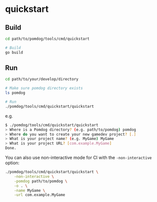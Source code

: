 # quickstart

## Build

```sh
cd path/to/pomdog/tools/cmd/quickstart

# Build
go build
```

## Run

```sh
cd path/to/your/develop/directory

# Make sure pomdog directory exists
ls pomdog

# Run
./pomdog/tools/cmd/quickstart/quickstart
```

e.g.

```sh
$ ./pomdog/tools/cmd/quickstart/quickstart
> Where is a Pomdog directory? (e.g. path/to/pomdog) pomdog
> Where do you want to create your new gamedev project? [.]
> What is your project name? (e.g. MyGame) MyGame
> What is your project URL? [com.example.MyGame]
Done.
```

You can also use non-interactive mode for CI with the `-non-interactive` option:

```sh
./pomdog/tools/cmd/quickstart/quickstart \
    -non-interactive \
    -pomdog path/to/pomdog \
    -o . \
    -name MyGame \
    -url com.example.MyGame
```
